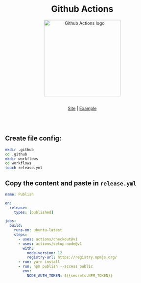 <div align="center">
  <h1>Github Actions</h1>
</div>

<div align="center">
  <img alt="Github Actions logo" width="250px" src="https://miro.medium.com/max/300/0*EOBenMCWMDaPdeJL.png" />
  <br />
  <br />
  
  [Site](https://github.com/features/actions) | [Example](examples/.github)
</div>

<br />
<br />

## Create file config:

```sh
mkdir .github
cd .github
mkdir workflows
cd workflows
touch release.yml
```

## Copy the content and paste in `release.yml`

```yaml
name: Publish

on:
  release:
    types: [published]

jobs:
  build:
    runs-on: ubuntu-latest
    steps:
      - uses: actions/checkout@v1
      - uses: actions/setup-node@v1
        with:
          node-version: 12
          registry-url: https://registry.npmjs.org/
      - run: yarn install
      - run: npm publish --access public
        env:
          NODE_AUTH_TOKEN: ${{secrets.NPM_TOKEN}}
```
